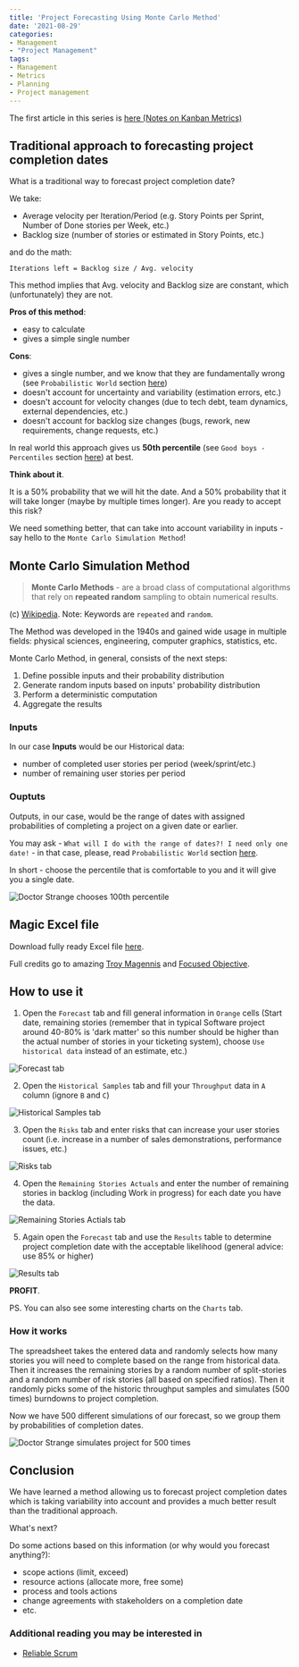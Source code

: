 ```yaml
---
title: 'Project Forecasting Using Monte Carlo Method'
date: '2021-08-29'
categories:
- Management
- "Project Management"
tags:
- Management
- Metrics
- Planning
- Project management
---
```


The first article in this series is [here (Notes on Kanban Metrics)](/blog/2021-07-25-kanban-metrics)

## Traditional approach to forecasting project completion dates

What is a traditional way to forecast project completion date?

We take:

- Average velocity per Iteration/Period (e.g. Story Points per Sprint, Number of Done stories per Week, etc.)
- Backlog size (number of stories or estimated in Story Points, etc.)
  
and do the math:

```
Iterations left = Backlog size / Avg. velocity
```

This method implies that Avg. velocity and Backlog size are constant, which (unfortunately) they are not.

**Pros of this method**:

- easy to calculate
- gives a simple single number

**Cons**:

- gives a single number, and we know that they are fundamentally wrong (see `Probabilistic World` section [here](/blog/2021-07-25-kanban-metrics))
- doesn't account for uncertainty and variability (estimation errors, etc.)
- doesn't account for velocity changes (due to tech debt, team dynamics, external dependencies, etc.)
- doesn't account for backlog size changes (bugs, rework, new requirements, change requests, etc.)

In real world this approach gives us **50th percentile** (see `Good boys - Percentiles` section [here](/blog/2021-07-25-kanban-metrics)) at best.

**Think about it**.

It is a 50% probability that we will hit the date. And a 50% probability that it will take longer (maybe by multiple times longer).
Are you ready to accept this risk?

We need something better, that can take into account variability in inputs - say hello to the `Monte Carlo Simulation Method`!

## Monte Carlo Simulation Method

>**Monte Carlo Methods** -  are a broad class of computational algorithms that rely on **repeated random** sampling to obtain numerical results.

(c) [Wikipedia](https://en.wikipedia.org/wiki/Monte_Carlo_method). Note: Keywords are `repeated` and `random`.

The Method was developed in the 1940s and gained wide usage in multiple fields: physical sciences, engineering, computer graphics, statistics, etc.

Monte Carlo Method, in general, consists of the next steps:

1. Define possible inputs and their probability distribution
2. Generate random inputs based on inputs' probability distribution
3. Perform a deterministic computation
4. Aggregate the results

### Inputs

In our case **Inputs** would be our Historical data:

- number of completed user stories per period (week/sprint/etc.)
- number of remaining user stories per period
  
### Ouptuts

Outputs, in our case, would be the range of dates with assigned probabilities of completing a project on a given date or earlier.

You may ask - `What will I do with the range of dates?! I need only one date!` - in that case, please, read `Probabilistic World` section [here](/blog/2021-07-25-kanban-metrics).

In short - choose the percentile that is comfortable to you and it will give you a single date.

![Doctor Strange chooses 100th percentile](/assets/images/2021-08-29-project-forecasting/dr_strange_2.png)

## Magic Excel file

Download fully ready Excel file [here](https://github.com/FocusedObjective/FocusedObjective.Resources/raw/master/Spreadsheets/Throughput%20Forecaster.xlsx).

Full credits go to amazing [Troy Magennis](https://twitter.com/t_magennis) and [Focused Objective](https://www.focusedobjective.com/).

## How to use it

1. Open the `Forecast` tab and fill general information in `Orange` cells (Start date, remaining stories (remember that in typical Software project around 40-80% is 'dark matter' so this number should be higher than the actual number of stories in your ticketing system), choose `Use historical data` instead of an estimate, etc.)

![Forecast tab](/assets/images/2021-08-29-project-forecasting/forecast_tab.png)

2. Open the `Historical Samples` tab and fill your `Throughput` data in `A` column (ignore `B` and `C`)

![Historical Samples tab](/assets/images/2021-08-29-project-forecasting/hist_samples_tab.png)

3. Open the `Risks` tab and enter risks that can increase your user stories count (i.e. increase in a number of sales demonstrations, performance issues, etc.)

![Risks tab](/assets/images/2021-08-29-project-forecasting/risks_tab.png)

4. Open the `Remaining Stories Actuals` and enter the number of remaining stories in backlog (including Work in progress) for each date you have the data.

![Remaining Stories Actials tab](/assets/images/2021-08-29-project-forecasting/remaining_tab.png)

5. Again open the `Forecast` tab and use the `Results` table to determine project completion date with the acceptable likelihood (general advice: use 85% or higher)

![Results tab](/assets/images/2021-08-29-project-forecasting/results_tab.png)

**PROFIT**.

PS. You can also see some interesting charts on the `Charts` tab.

### How it works

The spreadsheet takes the entered data and randomly selects how many stories you will need to complete based on the range from historical data.
Then it increases the remaining stories by a random number of split-stories and a random number of risk stories (all based on specified ratios).
Then it randomly picks some of the historic throughput samples and simulates (500 times) burndowns to project completion.

Now we have 500 different simulations of our forecast, so we group them by probabilities of completion dates.

![Doctor Strange simulates project for 500 times](/assets/images/2021-08-29-project-forecasting/dr_strange_1.png)

## Conclusion

We have learned a method allowing us to forecast project completion dates which is taking variability into account and provides a much better result than the traditional approach.

What's next?

Do some actions based on this information (or why would you forecast anything?):

- scope actions (limit, exceed)
- resource actions (allocate more, free some)
- process and tools actions
- change agreements with stakeholders on a completion date
- etc.

### Additional reading you may be interested in

- [Reliable Scrum](https://www.reliable-scrum.com)
